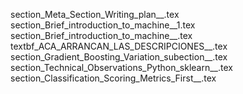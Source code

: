 section_Meta_Section_Writing_plan__.tex
section_Brief_introduction_to_machine__1.tex
section_Brief_introduction_to_machine__.tex
textbf_ACA_ARRANCAN_LAS_DESCRIPCIONES__.tex
section_Gradient_Boosting_Variation_subection__.tex
section_Technical_Observations_Python_sklearn__.tex
section_Classification_Scoring_Metrics_First__.tex
